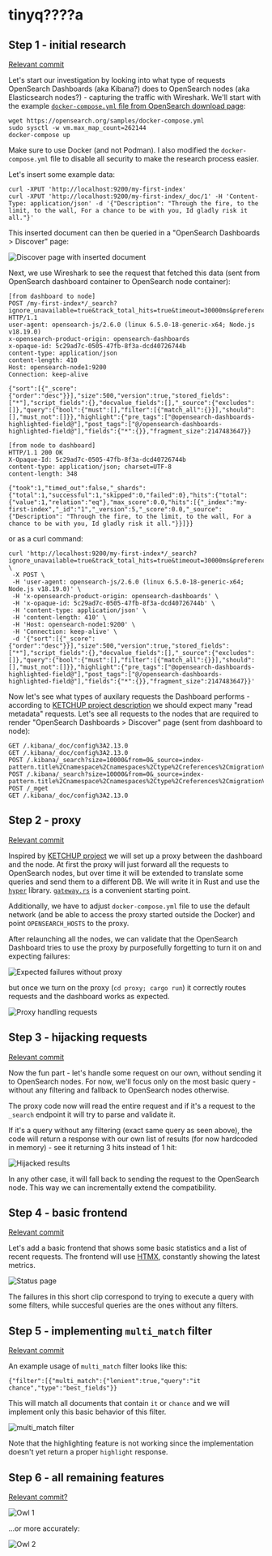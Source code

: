 # tinyq????a

## Step 1 - initial research

[Relevant commit](https://github.com/nocato/tinyq____a/commit/af12baa6beff4c3c40079c3e2f945695ee86e441)

Let's start our investigation by looking into what type of requests OpenSearch Dashboards (aka Kibana?) does to OpenSearch nodes (aka Elasticsearch nodes?) - capturing the traffic with Wireshark.
We'll start with the example [`docker-compose.yml` file from OpenSearch download page](https://opensearch.org/downloads.html):

```
wget https://opensearch.org/samples/docker-compose.yml
sudo sysctl -w vm.max_map_count=262144 
docker-compose up
```

Make sure to use Docker (and not Podman). I also modified the `docker-compose.yml` file to disable all security to make the research process easier.

Let's insert some example data:
```
curl -XPUT 'http://localhost:9200/my-first-index'
curl -XPUT 'http://localhost:9200/my-first-index/_doc/1' -H 'Content-Type: application/json' -d '{"Description": "Through the fire, to the limit, to the wall, For a chance to be with you, Id gladly risk it all."}'
```

This inserted document can then be queried in a "OpenSearch Dashboards > Discover" page:

![Discover page with inserted document](./assets/screenshot1.png)

Next, we use Wireshark to see the request that fetched this data (sent from OpenSearch dashboard container to OpenSearch node container):

```
[from dashboard to node]
POST /my-first-index*/_search?ignore_unavailable=true&track_total_hits=true&timeout=30000ms&preference=1714304044052 HTTP/1.1
user-agent: opensearch-js/2.6.0 (linux 6.5.0-18-generic-x64; Node.js v18.19.0)
x-opensearch-product-origin: opensearch-dashboards
x-opaque-id: 5c29ad7c-0505-47fb-8f3a-dcd40726744b
content-type: application/json
content-length: 410
Host: opensearch-node1:9200
Connection: keep-alive

{"sort":[{"_score":{"order":"desc"}}],"size":500,"version":true,"stored_fields":["*"],"script_fields":{},"docvalue_fields":[],"_source":{"excludes":[]},"query":{"bool":{"must":[],"filter":[{"match_all":{}}],"should":[],"must_not":[]}},"highlight":{"pre_tags":["@opensearch-dashboards-highlighted-field@"],"post_tags":["@/opensearch-dashboards-highlighted-field@"],"fields":{"*":{}},"fragment_size":2147483647}}

[from node to dashboard]
HTTP/1.1 200 OK
X-Opaque-Id: 5c29ad7c-0505-47fb-8f3a-dcd40726744b
content-type: application/json; charset=UTF-8
content-length: 348

{"took":1,"timed_out":false,"_shards":{"total":1,"successful":1,"skipped":0,"failed":0},"hits":{"total":{"value":1,"relation":"eq"},"max_score":0.0,"hits":[{"_index":"my-first-index","_id":"1","_version":5,"_score":0.0,"_source":{"Description": "Through the fire, to the limit, to the wall, For a chance to be with you, Id gladly risk it all."}}]}}
```

or as a curl command:
```
curl 'http://localhost:9200/my-first-index*/_search?ignore_unavailable=true&track_total_hits=true&timeout=30000ms&preference=1714304044052' \
 -X POST \
 -H 'user-agent: opensearch-js/2.6.0 (linux 6.5.0-18-generic-x64; Node.js v18.19.0)' \
 -H 'x-opensearch-product-origin: opensearch-dashboards' \
 -H 'x-opaque-id: 5c29ad7c-0505-47fb-8f3a-dcd40726744b' \
 -H 'content-type: application/json' \
 -H 'content-length: 410' \
 -H 'Host: opensearch-node1:9200' \
 -H 'Connection: keep-alive' \
 -d '{"sort":[{"_score":{"order":"desc"}}],"size":500,"version":true,"stored_fields":["*"],"script_fields":{},"docvalue_fields":[],"_source":{"excludes":[]},"query":{"bool":{"must":[],"filter":[{"match_all":{}}],"should":[],"must_not":[]}},"highlight":{"pre_tags":["@opensearch-dashboards-highlighted-field@"],"post_tags":["@/opensearch-dashboards-highlighted-field@"],"fields":{"*":{}},"fragment_size":2147483647}}'
```

Now let's see what types of auxilary requests the Dashboard performs - according to [KETCHUP project description](https://hydrolix.io/blog/ketchup-elastic-to-sql/#what-is-ketchup) we should expect many "read metadata" requests. Let's see all requests to the nodes that are required to render "OpenSearch Dashboards > Discover" page (sent from dashboard to node):

```
GET /.kibana/_doc/config%3A2.13.0
GET /.kibana/_doc/config%3A2.13.0
POST /.kibana/_search?size=10000&from=0&_source=index-pattern.title%2Cnamespace%2Cnamespaces%2Ctype%2Creferences%2CmigrationVersion%2Cupdated_at%2CoriginId%2Ctitle&rest_total_hits_as_int=true
POST /.kibana/_search?size=10000&from=0&_source=index-pattern.title%2Cnamespace%2Cnamespaces%2Ctype%2Creferences%2CmigrationVersion%2Cupdated_at%2CoriginId%2Ctitle&rest_total_hits_as_int=true
POST /_mget
GET /.kibana/_doc/config%3A2.13.0
```

## Step 2 - proxy

[Relevant commit](https://github.com/nocato/tinyq____a/commit/5d9154243306450bbdbd3f8858018cfbd780ad89)

Inspired by [KETCHUP project](https://hydrolix.io/blog/ketchup-elastic-to-sql/#what-is-ketchup) we will set up a proxy between the dashboard and the node. At first the proxy will just forward all the requests to OpenSearch nodes, but over time it will be extended to translate some queries and send them to a different DB. We will write it in Rust and use the [`hyper`](https://github.com/hyperium/hyper) library. [`gateway.rs`](https://github.com/hyperium/hyper/blob/master/examples/gateway.rs) is a convenient starting point.

Additionally, we have to adjust `docker-compose.yml` file to use the default network (and be able to access the proxy started outside the Docker) and point `OPENSEARCH_HOSTS` to the proxy.

After relaunching all the nodes, we can validate that the OpenSearch Dashboard tries to use the proxy by purposefully forgetting to turn it on and expecting failures:

![Expected failures without proxy](./assets/screenshot2.png)

but once we turn on the proxy (`cd proxy; cargo run`) it correctly routes requests and the dashboard works as expected.

![Proxy handling requests](./assets/screenshot3.png)

## Step 3 - hijacking requests

[Relevant commit](https://github.com/nocato/tinyq____a/commit/5a1a15f8e57f0c6775e52acd4388b45719899b42)

Now the fun part - let's handle some request on our own, without sending it to OpenSearch nodes. For now, we'll focus only on the most basic query - without any filtering and fallback to OpenSearch nodes otherwise.

The proxy code now will read the entire request and if it's a request to the `_search` endpoint it will try to parse and validate it.

If it's a query without any filtering (exact same query as seen above), the code will return a response with our own list of results (for now hardcoded in memory) - see it returning 3 hits instead of 1 hit:

![Hijacked results](./assets/screenshot4.png)

In any other case, it will fall back to sending the request to the OpenSearch node. This way we can incrementally extend the compatibility.

## Step 4 - basic frontend

[Relevant commit](https://github.com/nocato/tinyq____a/commit/842aedb6b62afb99554ed39113d8a38a73641cb6)

Let's add a basic frontend that shows some basic statistics and a list of recent requests. The frontend will use [HTMX](https://htmx.org/), constantly showing the latest metrics.

![Status page](./assets/screenshot5.gif)

The failures in this short clip correspond to trying to execute a query with some filters, while succesful queries are the ones without any filters.

## Step 5 - implementing `multi_match` filter

[Relevant commit](https://github.com/nocato/tinyq____a/commit/238ab1fb6d8f45ef4added4c48189601aa1e05ab)

An example usage of `multi_match` filter looks like this:

```
{"filter":[{"multi_match":{"lenient":true,"query":"it chance","type":"best_fields"}}
```

This will match all documents that contain `it` or `chance` and we will implement only this basic behavior of this filter.

![`multi_match` filter](./assets/screenshot6.gif)

Note that the highlighting feature is not working since the implementation doesn't yet return a proper `highlight` response.

## Step 6 - all remaining features

[Relevant commit?](https://github.com/nocato/tinyq____a/commit/ae86cb2fa00f0fb98c69ab33835c39fb9d3cc0dd)

![Owl 1](./assets/owl1.png)

...or more accurately:

![Owl 2](./assets/owl2.png)
